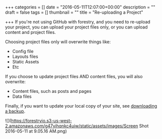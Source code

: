 +++
categories = []
date = "2016-05-11T12:07:00+00:00"
description = ""
draft = false
tags = []
thumbnail = ""
title = "Re-uploading a Project"

+++
If you're not using GitHub with forestry, and you need to re-upload your project, you can upload your project files only, or you can upload content and project files.  

Choosing project files only will overwrite things like:
* Config file
* Layouts files
* Static Assets
* Etc

If you choose to update project files AND content files, you will also overwrite:
* Content files, such as posts and pages 
* Data files

Finally, if you want to update your local copy of your site, see [downloading a backup](https://forestry.io/docs/downloading-backup).

![](https://forestryio.s3-us-west-2.amazonaws.com/g47yihqnkc4uiw/static/assets/images/Screen Shot 2016-05-11 at 9.05.16 AM.png)
